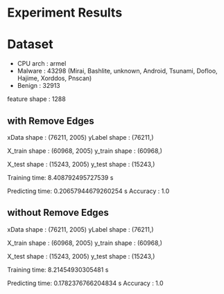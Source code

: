 # Experiment Results

# Dataset

- CPU arch : armel
- Malware : 43298 (Mirai, Bashlite, unknown, Android, Tsunami, Dofloo, Hajime, Xorddos, Pnscan)
- Benign : 32913

feature shape : 1288

## with Remove Edges ##

xData shape : (76211, 2005)
yLabel shape : (76211,)

X_train shape : (60968, 2005)
y_train shape : (60968,)

X_test shape : (15243, 2005)
y_test shape : (15243,)

Training time: 8.408792495727539 s


Predicting time: 0.20657944679260254 s
Accuracy : 1.0

## without Remove Edges ##

xData shape : (76211, 2005)
yLabel shape : (76211,)

X_train shape : (60968, 2005)
y_train shape : (60968,)

X_test shape : (15243, 2005)
y_test shape : (15243,)

Training time: 8.21454930305481 s


Predicting time: 0.1782376766204834 s
Accuracy : 1.0




